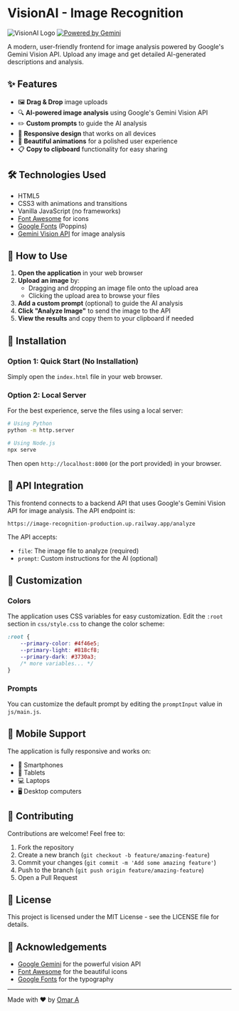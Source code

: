 # VisionAI - Image Recognition 

![VisionAI Logo](https://img.shields.io/badge/VisionAI-Image%20Recognition-4f46e5?style=for-the-badge&logo=data:image/svg+xml;base64,PHN2ZyB4bWxucz0iaHR0cDovL3d3dy53My5vcmcvMjAwMC9zdmciIHZpZXdCb3g9IjAgMCAyNCAyNCIgZmlsbD0iI2ZmZiI+CiAgPHBhdGggZD0iTTEyIDJDNi40OCAyIDIgNi40OCAyIDEyczQuNDggMTAgMTAgMTAgMTAtNC40OCAxMC0xMFMxNy41MiAyIDEyIDJ6bTAgMThjLTQuNDEgMC04LTMuNTktOC04czMuNTktOCA4LTggOCAzLjU5IDggOC0zLjU5IDgtOCA4em0tNS05aDEwdjJIN3oiLz4KICA8Y2lyY2xlIGN4PSIxMiIgY3k9IjgiIHI9IjIiLz4KICA8Y2lyY2xlIGN4PSIxMiIgY3k9IjE2IiByPSIyIi8+Cjwvc3ZnPg==)
[![Powered by Gemini](https://img.shields.io/badge/Powered%20by-Gemini-blue?style=for-the-badge&logo=google&logoColor=white)](https://ai.google.dev/)

A modern, user-friendly frontend for image analysis powered by Google's Gemini Vision API. Upload any image and get detailed AI-generated descriptions and analysis.


## ✨ Features

- 🖼️ **Drag & Drop** image uploads
- 🔍 **AI-powered image analysis** using Google's Gemini Vision API
- ✏️ **Custom prompts** to guide the AI analysis
- 📱 **Responsive design** that works on all devices
- 🎨 **Beautiful animations** for a polished user experience
- 📋 **Copy to clipboard** functionality for easy sharing


## 🛠️ Technologies Used

- HTML5
- CSS3 with animations and transitions
- Vanilla JavaScript (no frameworks)
- [Font Awesome](https://fontawesome.com/) for icons
- [Google Fonts](https://fonts.google.com/) (Poppins)
- [Gemini Vision API](https://ai.google.dev/) for image analysis

## 📖 How to Use

1. **Open the application** in your web browser
2. **Upload an image** by:
   - Dragging and dropping an image file onto the upload area
   - Clicking the upload area to browse your files
3. **Add a custom prompt** (optional) to guide the AI analysis
4. **Click "Analyze Image"** to send the image to the API
5. **View the results** and copy them to your clipboard if needed

## 🔧 Installation

### Option 1: Quick Start (No Installation)

Simply open the `index.html` file in your web browser.

### Option 2: Local Server

For the best experience, serve the files using a local server:

```bash
# Using Python
python -m http.server

# Using Node.js
npx serve
```

Then open `http://localhost:8000` (or the port provided) in your browser.

## 🔌 API Integration

This frontend connects to a backend API that uses Google's Gemini Vision API for image analysis. The API endpoint is:

```
https://image-recognition-production.up.railway.app/analyze
```

The API accepts:
- `file`: The image file to analyze (required)
- `prompt`: Custom instructions for the AI (optional)

## 🎨 Customization

### Colors

The application uses CSS variables for easy customization. Edit the `:root` section in `css/style.css` to change the color scheme:

```css
:root {
    --primary-color: #4f46e5;
    --primary-light: #818cf8;
    --primary-dark: #3730a3;
    /* more variables... */
}
```

### Prompts

You can customize the default prompt by editing the `promptInput` value in `js/main.js`.

## 📱 Mobile Support

The application is fully responsive and works on:
- 📱 Smartphones
- 📱 Tablets
- 💻 Laptops
- 🖥️ Desktop computers

## 🤝 Contributing

Contributions are welcome! Feel free to:

1. Fork the repository
2. Create a new branch (`git checkout -b feature/amazing-feature`)
3. Commit your changes (`git commit -m 'Add some amazing feature'`)
4. Push to the branch (`git push origin feature/amazing-feature`)
5. Open a Pull Request

## 📄 License

This project is licensed under the MIT License - see the LICENSE file for details.

## 🙏 Acknowledgements

- [Google Gemini](https://ai.google.dev/) for the powerful vision API
- [Font Awesome](https://fontawesome.com/) for the beautiful icons
- [Google Fonts](https://fonts.google.com/) for the typography

---

Made with ❤️ by [Omar A](https://github.com/omara2001)
